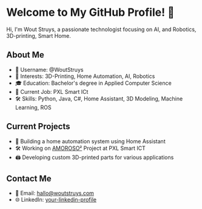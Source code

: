 # Welcome to My GitHub Profile! 👋

Hi, I'm Wout Struys, a passionate technologist focusing on AI, and Robotics, 3D-printing, Smart Home.

## About Me

- 👋 Username: @WoutStruys
- 👀 Interests: 3D-Printing, Home Automation, AI, Robotics
- 🎓 Education: Bachelor's degree in Applied Computer Science
- 💼 Current Job: PXL Smart ICt
- 🛠 Skills: Python, Java, C#, Home Assistant, 3D Modeling, Machine Learning, ROS

## Current Projects

- 🤖 Building a home automation system using Home Assistant
- 🛠 Working on [AMOROSO²](https://amoroso.pxl.be/) Project at PXL Smart ICT
- 🖨 Developing custom 3D-printed parts for various applications

## Contact Me

- 📧 Email: [hallo@woutstruys.com](mailto:hallo@woutstruys.com)
- 🌐 LinkedIn: [your-linkedin-profile]([https://linkedin.com/in/your-linkedin-profile](https://www.linkedin.com/in/wout-struys/))

<!---
WoutStruys/WoutStruys is a ✨ special ✨ repository because its `README.md` (this file) appears on your GitHub profile.
You can click the Preview link to take a look at your changes.
--->

